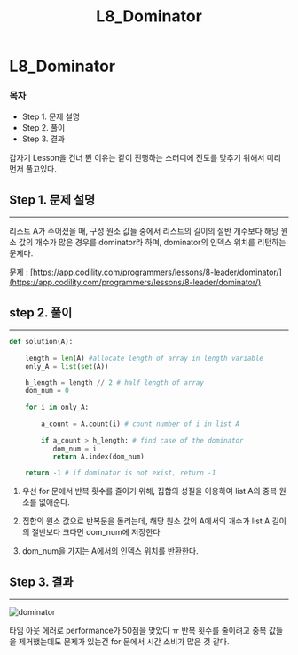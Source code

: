 ﻿---  
title:  "L8_Dominator"  
  
categories:  
 - Codility
tags:  
 - Study, Codility
 
---

# L8_Dominator
### 목차

-  Step 1. 문제 설명
-  Step 2. 풀이
-  Step 3. 결과

갑자기 Lesson을 건너 뛴 이유는 같이 진행하는 스터디에 진도를 맞추기 위해서 미리 먼저 풀고있다.

## Step 1. 문제 설명
---
리스트 A가 주어졌을 때, 구성 원소 값들 중에서 리스트의 길이의 절반 개수보다 해당 원소 값의 개수가 많은 경우를 dominator라 하며, dominator의 인덱스 위치를 리턴하는 문제다.

문제 : 
[https://app.codility.com/programmers/lessons/8-leader/dominator/](https://app.codility.com/programmers/lessons/8-leader/dominator/)

## step 2. 풀이
---
```python
def solution(A):  
  
    length = len(A) #allocate length of array in length variable  
	only_A = list(set(A))  

    h_length = length // 2 # half length of array  
    dom_num = 0  
  
    for i in only_A: 
    
        a_count = A.count(i) # count number of i in list A  
        
	    if a_count > h_length: # find case of the dominator
           dom_num = i 
           return A.index(dom_num) 

    return -1 # if dominator is not exist, return -1
```

1. 우선 for 문에서 반복 횟수를 줄이기 위해, 집합의 성질을 이용하여 list A의 중복 원소를 없애준다.

2. 집합의 원소 값으로 반복문을 돌리는데, 해당 원소 값의 A에서의 개수가 list A 길이의 절반보다 크다면 dom_num에 저장한다

3. dom_num을 가지는 A에서의 인덱스 위치를 반환한다.


## Step 3. 결과
---

![dominator](https://user-images.githubusercontent.com/59912557/76587208-7982cf80-6526-11ea-97bc-7ac3812e8d1c.PNG)

타임 아웃 에러로 performance가 50점을 맞았다 ㅠ
반복 횟수를 줄이려고 중복 값들을 제거했는데도 문제가 있는건 for 문에서 시간 소비가 많은 것 같다.
